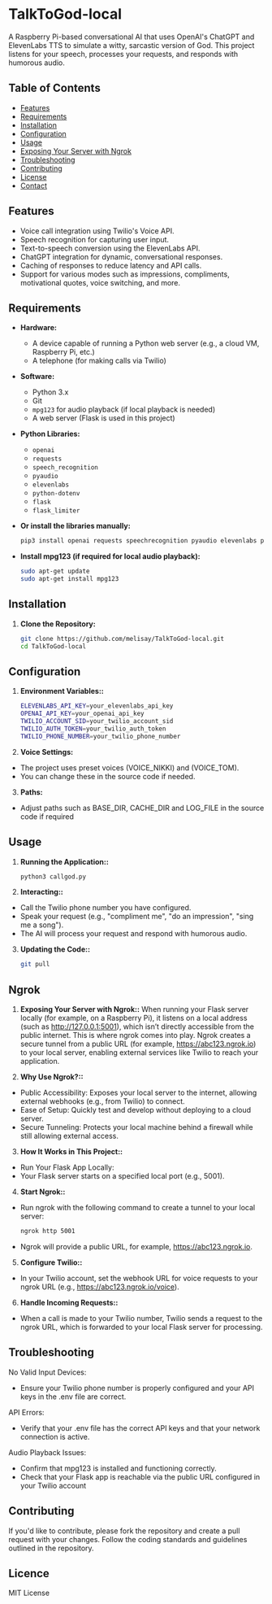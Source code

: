 # TalkToGod-local

A Raspberry Pi-based conversational AI that uses OpenAI's ChatGPT and ElevenLabs TTS to simulate a witty, sarcastic version of God. This project listens for your speech, processes your requests, and responds with humorous audio.

## Table of Contents

- [Features](#features)
- [Requirements](#requirements)
- [Installation](#installation)
- [Configuration](#configuration)
- [Usage](#usage)
- [Exposing Your Server with Ngrok](#Ngrok)
- [Troubleshooting](#troubleshooting)
- [Contributing](#contributing)
- [License](#license)
- [Contact](#contact)

## Features

- Voice call integration using Twilio's Voice API.
- Speech recognition for capturing user input.
- Text-to-speech conversion using the ElevenLabs API.
- ChatGPT integration for dynamic, conversational responses.
- Caching of responses to reduce latency and API calls.
- Support for various modes such as impressions, compliments, motivational quotes, voice switching, and more.

## Requirements

- **Hardware:**
  - A device capable of running a Python web server (e.g., a cloud VM, Raspberry Pi, etc.)
  - A telephone (for making calls via Twilio)

- **Software:**
  - Python 3.x
  - Git
  - `mpg123` for audio playback (if local playback is needed)
  - A web server (Flask is used in this project)

- **Python Libraries:**
  - `openai`
  - `requests`
  - `speech_recognition`
  - `pyaudio`
  - `elevenlabs`
  - `python-dotenv`
  - `flask`
  - `flask_limiter`

- **Or install the libraries manually:**
   ```bash
   pip3 install openai requests speechrecognition pyaudio elevenlabs python-dotenv flask flask-limiter twilio ngrok vosk

- **Install mpg123 (if required for local audio playback):**
   ```bash
   sudo apt-get update
   sudo apt-get install mpg123


## Installation

1. **Clone the Repository:**
   ```bash
   git clone https://github.com/melisay/TalkToGod-local.git
   cd TalkToGod-local

## Configuration

1. **Environment Variables::**
   ```bash
   ELEVENLABS_API_KEY=your_elevenlabs_api_key
   OPENAI_API_KEY=your_openai_api_key
   TWILIO_ACCOUNT_SID=your_twilio_account_sid
   TWILIO_AUTH_TOKEN=your_twilio_auth_token
   TWILIO_PHONE_NUMBER=your_twilio_phone_number

2. **Voice Settings:**
- The project uses preset voices (VOICE_NIKKI) and (VOICE_TOM). 
- You can change these in the source code if needed.

3. **Paths:**
- Adjust paths such as BASE_DIR, CACHE_DIR and LOG_FILE in the source code if required

## Usage

1. **Running the Application::**
   ```bash
   python3 callgod.py

2. **Interacting::**
- Call the Twilio phone number you have configured.
- Speak your request (e.g., "compliment me", "do an impression", "sing me a song").
- The AI will process your request and respond with humorous audio.

3. **Updating the Code::**
   ```bash
   git pull

## Ngrok 

1. **Exposing Your Server with Ngrok::**
When running your Flask server locally (for example, on a Raspberry Pi), it listens on a local address (such as http://127.0.0.1:5001), which isn’t directly accessible from the public internet. This is where ngrok comes into play. Ngrok creates a secure tunnel from a public URL (for example, https://abc123.ngrok.io) to your local server, enabling external services like Twilio to reach your application.

2. **Why Use Ngrok?::**
- Public Accessibility: Exposes your local server to the internet, allowing external webhooks (e.g., from Twilio) to connect.
- Ease of Setup: Quickly test and develop without deploying to a cloud server.
- Secure Tunneling: Protects your local machine behind a firewall while still allowing external access.

3. **How It Works in This Project::**
- Run Your Flask App Locally:
- Your Flask server starts on a specified local port (e.g., 5001).

4. **Start Ngrok::**
- Run ngrok with the following command to create a tunnel to your local server:
   ```bash
   ngrok http 5001

- Ngrok will provide a public URL, for example, https://abc123.ngrok.io.

5. **Configure Twilio::**
- In your Twilio account, set the webhook URL for voice requests to your ngrok URL (e.g., https://abc123.ngrok.io/voice).

6. **Handle Incoming Requests::**
- When a call is made to your Twilio number, Twilio sends a request to the ngrok URL, which is forwarded to your local Flask server for processing.


## Troubleshooting

No Valid Input Devices:
- Ensure your Twilio phone number is properly configured and your API keys in the .env file are correct.

API Errors:
- Verify that your .env file has the correct API keys and that your network connection is active.

Audio Playback Issues:
- Confirm that mpg123 is installed and functioning correctly.
- Check that your Flask app is reachable via the public URL configured in your Twilio account

## Contributing

If you'd like to contribute, please fork the repository and create a pull request with your changes. Follow the coding standards and guidelines outlined in the repository.

## Licence
MIT License